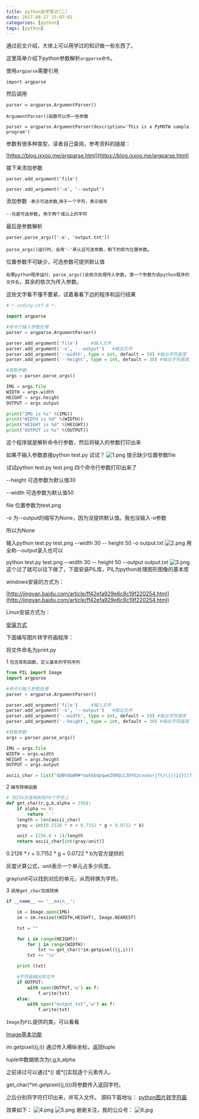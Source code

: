 ```yaml
---
title: python自学笔记(二)
date: 2017-08-17 15:07:01
categories: [python]
tags: [python]
---
```

通过前文介绍，大体上可以用学过的知识做一些东西了。

这里简单介绍下python参数解析`argparse命令`。

使用`argparse`需要引用

 `import argparse`

 然后调用

`parser = argparse.ArgumentParser()`

`ArgumentParser()函数可以传一些参数 `

`parser = argparse.ArgumentParser(description='This is a PyMOTW sample program')`

参数有很多种类型，读者自己查阅，参考资料的链接：

[https://blog.ixxoo.me/argparse.html](https://blog.ixxoo.me/argparse.html)
<!--more-->
 
接下来添加参数

`parser.add_argument('file')`

`parser.add_argument('-o', '--output')`

添加参数 `-表示可选参数`,`用于一个字符，表示缩写`

`--也是可选参数`，`用于两个或以上的字符`

最后是参数解析  

`parser.parse_args(['-o', 'output.txt'])`

`parse_args()运行时，会用'-'来认证可选参数，剩下的即为位置参数`。

位置参数不可缺少，可选参数可提供默认值

`如果python程序运行，parse_args()会依次处理传入参数`，`第一个参数为该python程序的文件名`，其余的依次为传入参数。

这些文字看不懂不要紧，试着看看下边的程序和运行结果

``` python
#-*-coding:utf-8-*-

import argparse

#命令行输入参数处理
parser = argparse.ArgumentParser()

parser.add_argument('file')     #输入文件
parser.add_argument('-o', '--output')   #输出文件
parser.add_argument('--width', type = int, default = 50) #输出字符画宽
parser.add_argument('--height', type = int, default = 30) #输出字符画高

#获取参数
args = parser.parse_args()

IMG = args.file
WIDTH = args.width
HEIGHT = args.height
OUTPUT = args.output

print("IMG is %s" %(IMG))
print("WIDTH is %d" %(WIDTH))
print("HEIGHT is %d" %(HEIGHT))
print("OUTPUT is %s" %(OUTPUT))

```
这个程序就是解析命令行参数，然后将输入的参数打印出来

如果不输入参数直接python test.py 试试？
![1.png](1.png)
提示缺少位置参数file

试试python test.py test.png
四个命令行参数打印出来了 

--height 可选参数为默认值30

--width 可选参数为默认值50

file 位置参数为test.png

-o 为--output的缩写为None，因为没提供默认值。我也没输入-o参数

所以为None

输入python test.py test.png --width 30 -- height 50 -o output.txt
![2.png](2.png)
用全称--output录入也可以

python test.py test.png --width 30 -- height 50 --output output.txt
![3.png](3.png)
这个过了就可以往下做了，下面安装PIL库，PIL为python处理图形图像的基本库

windows安装的方式为：

[http://jingyan.baidu.com/article/ff42efa929e6c8c19f220254.html](http://jingyan.baidu.com/article/ff42efa929e6c8c19f220254.html)

Linux安装方式为：

[安装方式](https://www.liaoxuefeng.com/wiki/001374738125095c955c1e6d8bb493182103fac9270762a000/00140767171357714f87a053a824ffd811d98a83b58ec13000)

 下面编写图片转字符画程序：

将文件命名为print.py

1 `包含库和函数，定义基本的字符序列`
``` python
from PIL import Image
import argparse

#命令行输入参数处理
parser = argparse.ArgumentParser()

parser.add_argument('file')     #输入文件
parser.add_argument('-o', '--output')   #输出文件
parser.add_argument('--width', type = int, default = 50) #输出字符画宽
parser.add_argument('--height', type = int, default = 30) #输出字符画高

#获取参数
args = parser.parse_args()

IMG = args.file
WIDTH = args.width
HEIGHT = args.height
OUTPUT = args.output

ascii_char = list("$@B%8&WM#*oahkbdpqwmZO0QLCJUYXzcvunxrjft/\|()1{}[]?-_+~<>i!lI;:,\"^`'. ")
```
2 `编写转换函数`
``` python
# 将256灰度映射到70个字符上
def get_char(r,g,b,alpha = 256):
    if alpha == 0:
        return ' '
    length = len(ascii_char)
    gray = int(0.2126 * r + 0.7152 * g + 0.0722 * b)

    unit = (256.0 + 1)/length
    return ascii_char[int(gray/unit)]
```
0.2126 * r + 0.7152 * g + 0.0722 * b为官方提供的

灰度计算公式，unit表示一个单元占多少灰度，

gray/unit可以找到对应的单元，从而转换为字符。


3 `调用get_char完成转换`

``` python
if __name__ == '__main__':

    im = Image.open(IMG)
    im = im.resize((WIDTH,HEIGHT), Image.NEAREST)

    txt = ""

    for i in range(HEIGHT):
        for j in range(WIDTH):
            txt += get_char(*im.getpixel((j,i)))
        txt += '\n'

    print (txt)

    #字符画输出到文件
    if OUTPUT:
        with open(OUTPUT,'w') as f:
            f.write(txt)
    else:
        with open("output.txt",'w') as f:
            f.write(txt)
```

 `Image`为`PIL`提供的类，可以看看

[Image基本功能](http://www.cnblogs.com/way_testlife/archive/2011/04/17/2019013.html)

im.getpixel((j,i)) 通过传入横纵坐标，返回tuple

tuple中数据依次为r,g,b,alpha

之前讲过可以通过*() 或*[]实现逐个元素传入。

get_char(*im.getpixel((j,i)))将参数传入返回字符。

之后分别将字符打印出来，并写入文件。
源码下载地址： [python图片转字符画](http://download.csdn.net/detail/secondtonone1/9834692)

效果如下：
![4.png](4.png)
![5.png](5.png)
谢谢关注，我的公众号：
![6.jpg](6.jpg)


